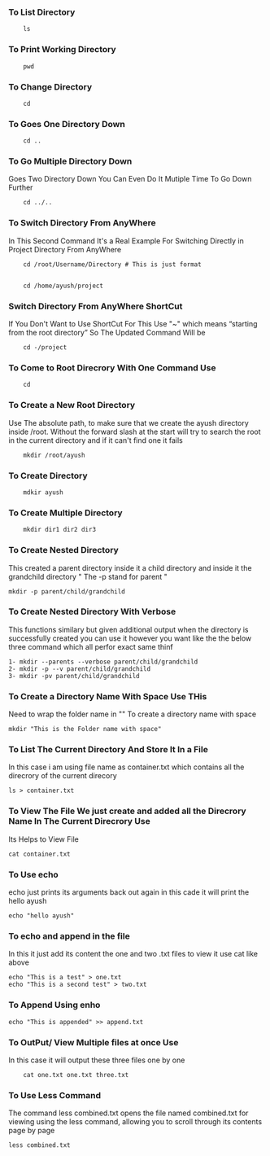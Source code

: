 
### To List Directory

        ls

### To Print Working Directory

        pwd

### To Change Directory

        cd 


### To Goes One Directory Down

        cd .. 

### To Go Multiple Directory Down
Goes Two Directory Down You Can Even Do It Mutiple Time To Go Down Further

        cd ../.. 

### To Switch Directory From AnyWhere 
In This Second Command It's a Real Example For Switching Directly in Project Directory From AnyWhere
     
        cd /root/Username/Directory # This is just format


        cd /home/ayush/project 

### Switch Directory From AnyWhere ShortCut
If You Don't Want to Use ShortCut For This Use "~" which means “starting from the root directory” So The Updated Command Will be 

        cd -/project 

### To Come to Root Direcrory With One Command Use

        cd 


### To Create a New Root Directory 
Use The absolute path, to make sure that we create the ayush directory inside /root. Without the forward slash at the start will try to search the root in the current directory and if it can't find one it fails
 
        mkdir /root/ayush
    
### To Create Directory

        mdkir ayush

### To Create Multiple Directory

        mkdir dir1 dir2 dir3

### To Create Nested Directory
This created a parent directory inside it a child directory and inside it the grandchild directory 
" The -p stand for parent "
 
    mkdir -p parent/child/grandchild

### To Create Nested Directory With Verbose

This functions similary but given additional output when the directory is successfully created you can use it however you want like the the below three command which all perfor exact same thinf

    
    1- mkdir --parents --verbose parent/child/grandchild
    2- mkdir -p --v parent/child/grandchild
    3- mkdir -pv parent/child/grandchild


### To Create a Directory Name With Space Use THis 

Need to wrap the folder name in "" To create a directory name with space

    mkdir "This is the Folder name with space"

### To List The Current Directory And Store It In a File 

In this case i am using file name as container.txt which contains all the direcrory of the current direcory

    ls > container.txt


### To View The File We just create and added all the Direcrory Name In The Current Direcrory Use
Its Helps to View File

    cat container.txt 

### To Use echo
echo just prints its arguments back out again in this cade it will print the hello ayush 

    echo "hello ayush"


### To echo and append in the file
In this it just add its content the one and two .txt files to view it use cat like above

    echo "This is a test" > one.txt
    echo "This is a second test" > two.txt

### To Append Using enho
  

    echo "This is appended" >> append.txt


### To OutPut/ View Multiple files at once Use
In this case it will output these three files one by one 

        cat one.txt one.txt three.txt

### To Use Less Command
The command less combined.txt opens the file named combined.txt for viewing using the less command, allowing you to scroll through its contents page by page

    less combined.txt

